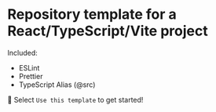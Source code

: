 # Repository template for a React/TypeScript/Vite project

Included:

- ESLint
- Prettier
- TypeScript Alias (@src)

:rocket: Select `Use this template` to get started!
